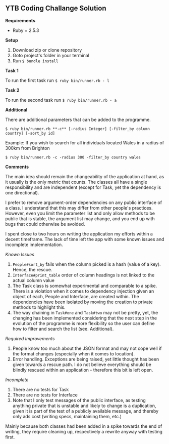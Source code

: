 YTB Coding Challange Solution
-
**Requirements**

* Ruby = 2.5.3

**Setup**
1. Download zip or clone repository
2. Goto project's folder in your terminal
3. Run `$ bundle install`

**Task 1**

To run the first task run `$ ruby bin/runner.rb - l`

**Task 2**

To run the second task run `$ ruby bin/runner.rb - a`

**Additional**

There are additional parameters that can be added to the programme.

`$ ruby bin/runner.rb **-c** [-radius Integer] [-filter_by column country] [-sort_by id]`

Example: If you wish to search for all individuals located Wales in a radius of 300km from Brighton

`$ ruby bin/runner.rb -c -radius 300 -filter_by country wales`

**Comments**

The main idea should remain the changeability of the application at hand, as it usually is the only metric that counts. The classes all have a single responsibility and are independent (except for Task, yet the dependency is one directional). 

I prefer to remove argument-order dependencies on any public interface of a class. I understand that this may differ from other people's practices. However, even you limit the parameter list and only allow methods to be public that is stable, the argument list may change, and you end up with bugs that could otherwise be avoided.

I spent close to two hours on writing the application my efforts within a decent timeframe. The lack of time left the app with some known issues and incomplete implementation.

_Known Issues_

1. `People#sort_by` fails when the column picked is a hash (value of a key). Hence, the rescue.
2. `Interface#print_table` order of column headings is not linked to the actual column value
3. The Task class is somewhat experimental and comparable to a spike. There is a violation when it comes to dependency injection given an object of each, People and Interface, are created within. The dependencies have been isolated by moving the creation to private methods to highlight this.
4. The way chaining in `Task#one` and `Task#two` may not be pretty, yet, the changing has been implemented considering that the next step in the evolution of the programme is more flexibility so the user can define how to filter and search the list (see. Additional). 

_Required Improvements_

1. People know too much about the JSON format and may not cope well if the format changes (especially when it comes to location).
2. Error handling. Exceptions are being raised, yet little thought has been given towards a rescue path. I do not believe everything should be blindly rescued within an application - therefore this bit is left open.

_Incomplete_ 

1. There are no tests for Task
2. There are no tests for Interface
3. Note that I only test messages of the public interface, as testing anything private that is unstable and likely to change is a duplication, given it is part of the test of a publicly available message, and thereby only ads cost (writing specs, maintaining them, etc.)

Mainly because both classes had been added in a spike towards the end of writing, they require cleaning up, respectively a rewrite anyway with testing first.